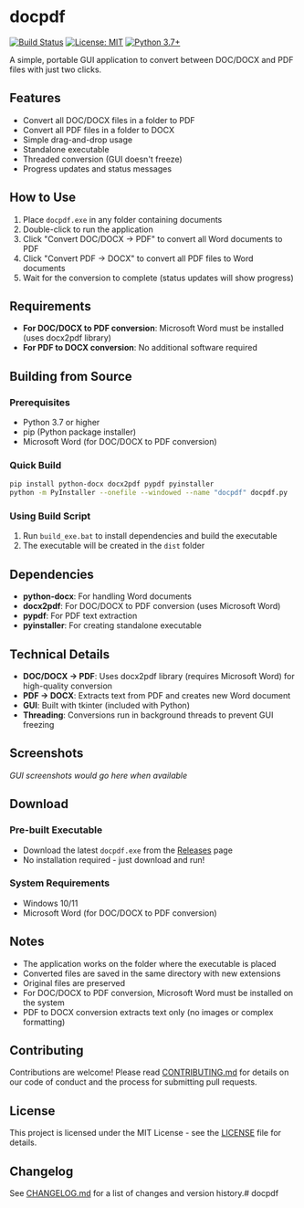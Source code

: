 # docpdf

[![Build Status](https://github.com/tiammue/docpdf/workflows/Build%20and%20Release/badge.svg)](https://github.com/tiammue/docpdf/actions)
[![License: MIT](https://img.shields.io/badge/License-MIT-yellow.svg)](https://opensource.org/licenses/MIT)
[![Python 3.7+](https://img.shields.io/badge/python-3.7+-blue.svg)](https://www.python.org/downloads/)

A simple, portable GUI application to convert between DOC/DOCX and PDF files with just two clicks.

## Features
- Convert all DOC/DOCX files in a folder to PDF
- Convert all PDF files in a folder to DOCX
- Simple drag-and-drop usage
- Standalone executable
- Threaded conversion (GUI doesn't freeze)
- Progress updates and status messages

## How to Use
1. Place `docpdf.exe` in any folder containing documents
2. Double-click to run the application
3. Click "Convert DOC/DOCX → PDF" to convert all Word documents to PDF
4. Click "Convert PDF → DOCX" to convert all PDF files to Word documents
5. Wait for the conversion to complete (status updates will show progress)

## Requirements
- **For DOC/DOCX to PDF conversion**: Microsoft Word must be installed (uses docx2pdf library)
- **For PDF to DOCX conversion**: No additional software required

## Building from Source

### Prerequisites
- Python 3.7 or higher
- pip (Python package installer)
- Microsoft Word (for DOC/DOCX to PDF conversion)

### Quick Build
```bash
pip install python-docx docx2pdf pypdf pyinstaller
python -m PyInstaller --onefile --windowed --name "docpdf" docpdf.py
```

### Using Build Script
1. Run `build_exe.bat` to install dependencies and build the executable
2. The executable will be created in the `dist` folder

## Dependencies
- **python-docx**: For handling Word documents
- **docx2pdf**: For DOC/DOCX to PDF conversion (uses Microsoft Word)
- **pypdf**: For PDF text extraction
- **pyinstaller**: For creating standalone executable

## Technical Details
- **DOC/DOCX → PDF**: Uses docx2pdf library (requires Microsoft Word) for high-quality conversion
- **PDF → DOCX**: Extracts text from PDF and creates new Word document
- **GUI**: Built with tkinter (included with Python)
- **Threading**: Conversions run in background threads to prevent GUI freezing

## Screenshots

*GUI screenshots would go here when available*

## Download

### Pre-built Executable
- Download the latest `docpdf.exe` from the [Releases](https://github.com/tiammue/docpdf/releases) page
- No installation required - just download and run!

### System Requirements
- Windows 10/11
- Microsoft Word (for DOC/DOCX to PDF conversion)

## Notes
- The application works on the folder where the executable is placed
- Converted files are saved in the same directory with new extensions
- Original files are preserved
- For DOC/DOCX to PDF conversion, Microsoft Word must be installed on the system
- PDF to DOCX conversion extracts text only (no images or complex formatting)

## Contributing

Contributions are welcome! Please read [CONTRIBUTING.md](CONTRIBUTING.md) for details on our code of conduct and the process for submitting pull requests.

## License

This project is licensed under the MIT License - see the [LICENSE](LICENSE) file for details.

## Changelog

See [CHANGELOG.md](CHANGELOG.md) for a list of changes and version history.#   d o c p d f 
 
 